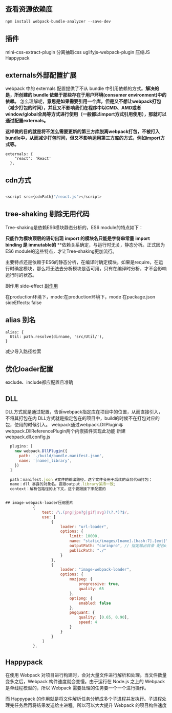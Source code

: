 
## 查看资源依赖度

```js
npm install webpack-bundle-analyzer --save-dev

```


## 插件

  mini-css-extract-plugin 分离抽取css
  uglifyjs-webpack-plugin 压缩JS
  Happypack 

## externals外部配置扩展
webpack 中的 externals 配置提供了不从 bundle 中引用依赖的方式。**解决的是，所创建的 bundle 依赖于那些存在于用户环境(consumer environment)中的依赖。**
怎么理解呢，**意思是如果需要引用一个库，但是又不想让webpack打包（减少打包的时间），并且又不影响我们在程序中以CMD、AMD或者window/global全局等方式进行使用（一般都以import方式引用使用），那就可以通过配置externals。**

**这样做的目的就是将不怎么需要更新的第三方库脱离webpack打包，不被打入bundle中，从而减少打包时间，但又不影响运用第三方库的方式，例如import方式等。**
```
externals: {
    "react": 'React'
  },
```

## cdn方式
```js

<script src={cdnPath}"/react.js"></script>
```


## tree-shaking 剔除无用代码

Tree-shaking是依赖ES6模块静态分析的，ES6 module的特点如下：

**只能作为模块顶层的语句出现**
**import 的模块名只能是字符串常量**
**import binding 是 immutable的**
**依赖关系确定，与运行时无关，静态分析。正式因为ES6 module的这些特点，才让Tree-shaking更加流行。

主要特点还是依赖于ES6的静态分析，在编译时确定模块。如果是require，在运行时确定模块，那么将无法去分析模块是否可用，只有在编译时分析，才不会影响运行时的状态。

副作用 side-effect
[副作用](https://segmentfault.com/a/1190000019220154)

在production环境下，mode:在production环境下，mode
在package.json sideEffects: false

##  alias 别名

```
alias: {
  Util: path.resolve(dirname, 'src/Util/'),
}
```

减少导入路径检索


## 优化loader配置
exclude、include都应配置且准确

## DLL

DLL方式就是通过配置，告诉webpack指定库在项目中的位置，从而直接引入，不将其打包在内
DLL方式就是指定包在的项目中，build的时候不在打包对应的包，使用的时候引入。
webpack通过webpack.DllPlugin与webpack.DllReferencePlugin两个内嵌插件实现此功能
新建webpack.dll.config.js

```js
  plugins: [
    new webpack.DllPlugin({
      path: './build/bundle.manifest.json',
      name: '[name]_library',
    })
  ]

  path：manifest.json #文件的输出路径，这个文件会用于后续的业务代码打包；
  name：dll 暴露的对象名，要跟output.library保持一致;
  context：解析包路径的上下文，这个要跟接下来配置的 


## image-webpack-loader压缩图片
			{
				test: /\.(png|jpe?g|gif|svg)(\?.*)?$/,
				use: [
					{
						loader: "url-loader",
						options: {
							limit: 10000,
							name: "static/images/[name].[hash:7].[ext]",
							outputPath: "carinpro", // 指定输出目录 配合ng
							publicPath: "./"
						}
					},
					{
						loader: "image-webpack-loader",
						options: {
							mozjpeg: {
								progressive: true,
								quality: 65
							},
							optipng: {
								enabled: false
							},
							pngquant: {
								quality: [0.65, 0.90],
								speed: 4
							}
						}
					}
				]
			},
```

## Happypack

在使用 Webpack 对项目进行构建时，会对大量文件进行解析和处理。当文件数量变多之后，Webpack 构件速度就会变慢。由于运行在 Node.js 之上的 Webpack 是单线程模型的，所以 Webpack 需要处理的任务要一个一个进行操作。

而 Happypack 的作用就是将文件解析任务分解成多个子进程并发执行。子进程处理完任务后再将结果发送给主进程。所以可以大大提升 Webpack 的项目构件速度
